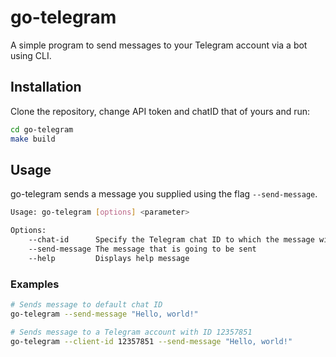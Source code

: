 # go-telegram
A simple program to send messages to your Telegram account via a bot using CLI.


## Installation

Clone the repository, change API token and chatID that of yours and run:
```sh
cd go-telegram
make build
```

## Usage

go-telegram sends a message you supplied using the flag `--send-message`.

```sh
Usage: go-telegram [options] <parameter>

Options:
    --chat-id      Specify the Telegram chat ID to which the message will be sent
    --send-message The message that is going to be sent
    --help         Displays help message 
```

### Examples

```sh
# Sends message to default chat ID
go-telegram --send-message "Hello, world!"

# Sends message to a Telegram account with ID 12357851 
go-telegram --client-id 12357851 --send-message "Hello, world!"
```